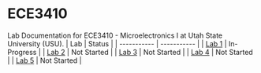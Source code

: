 # ECE3410
Lab Documentation for ECE3410 - Microelectronics I at Utah State University (USU).
| Lab | Status |
| ----------- | ----------- |
| [Lab 1](./1_lab) | In-Progress |
| [Lab 2](./2_lab) | Not Started |
| [Lab 3](./3_lab) | Not Started |
| [Lab 4](./4_lab) | Not Started | 
| [Lab 5](./5_lab) | Not Started |
